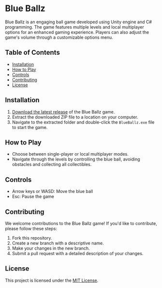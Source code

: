 # Blue Ballz

Blue Ballz is an engaging ball game developed using Unity engine and C# programming. The game features multiple levels and local multiplayer options for an enhanced gaming experience. Players can also adjust the game's volume through a customizable options menu.

## Table of Contents

- [Installation](#installation)
- [How to Play](#how-to-play)
- [Controls](#controls)
- [Contributing](#contributing)
- [License](#license)

## Installation

1. [Download the latest release](https://plainsalad.itch.io/blue-ballz?secret=ZtiGwAstio1oXfVnwoQq6ZQI) of the Blue Ballz game.
2. Extract the downloaded ZIP file to a location on your computer.
3. Navigate to the extracted folder and double-click the `BlueBallz.exe` file to start the game.

## How to Play

- Choose between single-player or local multiplayer modes.
- Navigate through the levels by controlling the blue ball, avoiding obstacles and collecting all collectibles.

## Controls

- Arrow keys or WASD: Move the blue ball
- Esc: Pause the game

## Contributing

We welcome contributions to the Blue Ballz game! If you'd like to contribute, please follow these steps:

1. Fork this repository.
2. Create a new branch with a descriptive name.
3. Make your changes in the new branch.
4. Submit a pull request with a detailed description of your changes.

## License

This project is licensed under the [MIT License](LICENSE).
